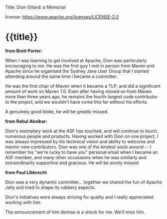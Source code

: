 Title: Dion Gillard: a Memorial

license: https://www.apache.org/licenses/LICENSE-2.0

# {{title}}

**from Brett Porter:**

When I was learning to get involved at Apache, Dion was particularly
encouraging to me. He was the first guy I met in person from Maven and
Apache since he organised the Sydney Java User Group that I started
attending around the same time I became a committer.

He was the first chair of Maven when it became a TLP, and did a significant
amount of work on Maven 1.0. Even after having moved on from Maven more
than three years ago, he remains the fourth-largest code contributor to the
project, and we wouldn't have come this far without his efforts.

A genuinely good bloke, he will be greatly missed.

**from Rahul Akolkar:**

Dion's exemplary work at the ASF has touched, and will continue to touch,
numerous people and products. Having worked with Dion on one
project, I was always impressed by his technical vision and
ability to welcome and mentor new contributors. Dion was one of the kindest
souls around -- I remember his "we're lucky to have you" personal email
when I became an ASF member, and many other occassions when he was
similarly and extraordinarily supportive and gracious. He will be sorely
missed.

**from Paul Libbrecht**

Dion was a very dynamic committer... together we shared the fun of Apache Jelly
and tried to shape its rubbery aspects.

Dion's initiatives were always striving for quality and I really appreciated
working with him.

The announcement of him demise is a shock for me. We'll miss him.
